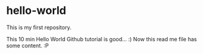 # hello-world
This is my first repository.


This 10 min Hello World Github tutorial is good... :)
Now this read me file has some content. :P
